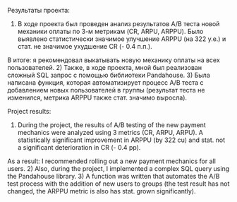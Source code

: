 Результаты проекта:

1) В ходе проекта был проведен анализ результатов А/В теста новой механики оплаты по 3-м метрикам (CR, ARPU, ARPPU). Было выявлено статистически значимое улучшение ARPPU (на 322 у.е.) и стат. не значимое ухудшение CR (- 0.4 п.п.).

В итоге: я рекомендовал выкатывать новую механику оплаты на всех пользователей.
2) Также, в ходе проекта, мной был реализован сложный SQL запрос с помощью библиотеки Pandahouse.
3) Была написана функция, которая автоматизирует процесс А/В теста с добавлением новых пользователей в группы (результат теста не изменился, метрика ARPPU также стат. значимо выросла).

Project results:

1) During the project, the results of A/B testing of the new payment mechanics were analyzed using 3 metrics (CR, ARPU, ARPU). A statistically significant improvement in ARPPU (by 322 cu) and stat. not a significant deterioration in CR (- 0.4 pp).

As a result: I recommended rolling out a new payment mechanics for all users.
2) Also, during the project, I implemented a complex SQL query using the Pandahouse library.
3) A function was written that automates the A/B test process with the addition of new users to groups (the test result has not changed, the ARPPU metric is also has stat. grown significantly).